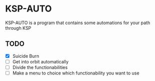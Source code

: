 # KSP-AUTO

KSP-AUTO is a program that contains some automations for your path through KSP

## TODO
- [x] Suicide Burn
- [ ] Get into orbit automatically
- [ ] Divide the functionabilities
- [ ] Make a menu to choice which functionability you want to use
